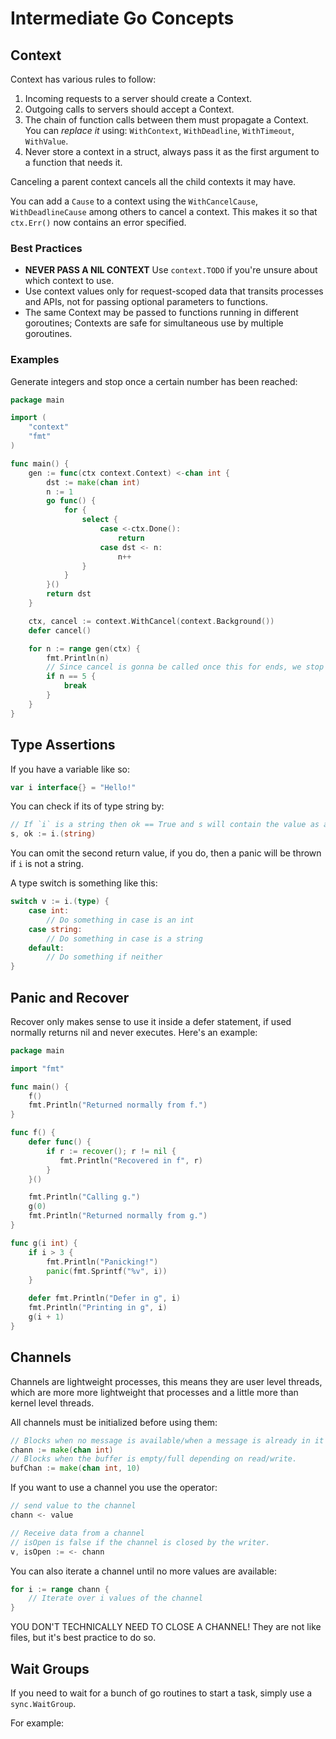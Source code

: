 # Intermediate Go Concepts

## Context

Context has various rules to follow:

1. Incoming requests to a server should create a Context.
1. Outgoing calls to servers should accept a Context.
1. The chain of function calls between them must propagate a Context. You can
   _replace it_ using: `WithContext`, `WithDeadline`, `WithTimeout`,
   `WithValue`.
1. Never store a context in a struct, always pass it as the first argument to a
   function that needs it.

Canceling a parent context cancels all the child contexts it may have.

You can add a `Cause` to a context using the `WithCancelCause`,
`WithDeadlineCause` among others to cancel a context. This makes it so that
`ctx.Err()` now contains an error specified.

### Best Practices

- **NEVER PASS A NIL CONTEXT** Use `context.TODO` if you're unsure about which
  context to use.
- Use context values only for request-scoped data that transits processes and
  APIs, not for passing optional parameters to functions.
- The same Context may be passed to functions running in different goroutines;
  Contexts are safe for simultaneous use by multiple goroutines.

### Examples

Generate integers and stop once a certain number has been reached:

```go
package main

import (
    "context"
    "fmt"
)

func main() {
    gen := func(ctx context.Context) <-chan int {
        dst := make(chan int)
        n := 1
        go func() {
            for {
                select {
                    case <-ctx.Done():
                        return
                    case dst <- n:
                        n++
                }
            }
        }()
        return dst
    }

    ctx, cancel := context.WithCancel(context.Background())
    defer cancel()

    for n := range gen(ctx) {
        fmt.Println(n)
        // Since cancel is gonna be called once this for ends, we stop at 5
        if n == 5 {
            break
        }
    }
}
```

## Type Assertions

If you have a variable like so:

```go
var i interface{} = "Hello!"
```

You can check if its of type string by:

```go
// If `i` is a string then ok == True and s will contain the value as a string.
s, ok := i.(string)
```

You can omit the second return value, if you do, then a panic will be thrown if
`i` is not a string.

A type switch is something like this:

```go
switch v := i.(type) {
    case int:
        // Do something in case is an int
    case string:
        // Do something in case is a string
    default:
        // Do something if neither
}
```

## Panic and Recover

Recover only makes sense to use it inside a defer statement, if used normally
returns nil and never executes. Here's an example:

```go
package main

import "fmt"

func main() {
    f()
    fmt.Println("Returned normally from f.")
}

func f() {
    defer func() {
        if r := recover(); r != nil {
           fmt.Println("Recovered in f", r) 
        }
    }()

    fmt.Println("Calling g.")
    g(0)
    fmt.Println("Returned normally from g.")
}

func g(i int) {
    if i > 3 {
        fmt.Println("Panicking!")
        panic(fmt.Sprintf("%v", i))
    }

    defer fmt.Println("Defer in g", i)
    fmt.Println("Printing in g", i)
    g(i + 1)
}
```

## Channels

Channels are lightweight processes, this means they are user level threads,
which are more more lightweight that processes and a little more than kernel
level threads.

All channels must be initialized before using them:

```go
// Blocks when no message is available/when a message is already in it
chann := make(chan int)
// Blocks when the buffer is empty/full depending on read/write.
bufChan := make(chan int, 10)
```

If you want to use a channel you use the operator:

```go
// send value to the channel
chann <- value

// Receive data from a channel
// isOpen is false if the channel is closed by the writer.
v, isOpen := <- chann
```

You can also iterate a channel until no more values are available:

```go
for i := range chann {
    // Iterate over i values of the channel
}
```

YOU DON'T TECHNICALLY NEED TO CLOSE A CHANNEL! They are not like files, but it's
best practice to do so.

## Wait Groups

If you need to wait for a bunch of go routines to start a task, simply use a
`sync.WaitGroup`.

For example:

```go
```

